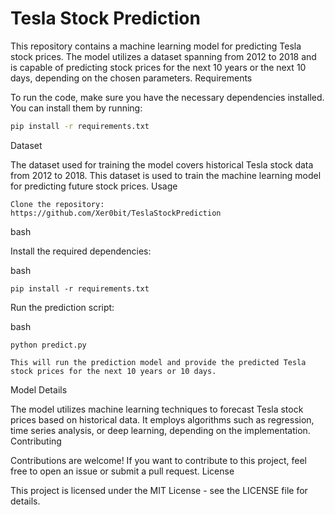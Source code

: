 # Tesla Stock Prediction

This repository contains a machine learning model for predicting Tesla stock prices. The model utilizes a dataset spanning from 2012 to 2018 and is capable of predicting stock prices for the next 10 years or the next 10 days, depending on the chosen parameters.
Requirements

To run the code, make sure you have the necessary dependencies installed. You can install them by running:

```bash
pip install -r requirements.txt
```

Dataset

The dataset used for training the model covers historical Tesla stock data from 2012 to 2018. This dataset is used to train the machine learning model for predicting future stock prices.
Usage

    Clone the repository:
    https://github.com/Xer0bit/TeslaStockPrediction


bash


Install the required dependencies:


bash

    pip install -r requirements.txt




Run the prediction script:

bash

    python predict.py

    This will run the prediction model and provide the predicted Tesla stock prices for the next 10 years or 10 days.

Model Details

The model utilizes machine learning techniques to forecast Tesla stock prices based on historical data. It employs algorithms such as regression, time series analysis, or deep learning, depending on the implementation.
Contributing

Contributions are welcome! If you want to contribute to this project, feel free to open an issue or submit a pull request.
License

This project is licensed under the MIT License - see the LICENSE file for details.
